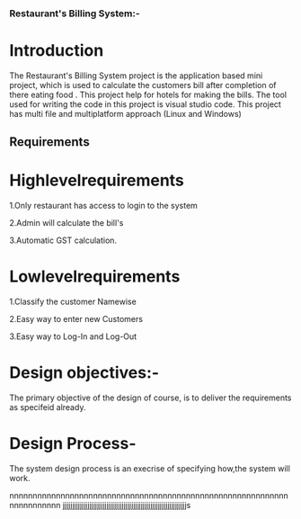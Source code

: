 ### Restaurant's Billing System:-


# Introduction

The Restaurant's Billing System project is the application based mini project, which is used to calculate the customers bill after completion of there eating food . This project help for hotels for making the bills. The tool used for writing the code in this project is visual studio code. This project has multi file and multiplatform approach (Linux and Windows)

## Requirements

# Highlevelrequirements
 1.Only restaurant has access to login to the system 

 2.Admin will calculate the bill's

 3.Automatic GST calculation.

 # Lowlevelrequirements
1.Classify the customer Namewise

2.Easy way to enter new Customers

3.Easy way to Log-In and Log-Out

# Design objectives:-
The primary objective of the design of course, is to deliver the requirements as specifeid already.


# Design Process-
 The system design process is an execrise of specifying how,the system will work.

nnnnnnnnnnnnnnnnnnnnnnnnnnnnnnnnnnnnnnnnnnnnnnnnnnnnnnnnnnnnnnnnnnnnnnn
jjjjjjjjjjjjjjjjjjjjjjjjjjjjjjjjjjjjjjjjjjjjjjjjjjjjjjjjjjjjjjjjjs
